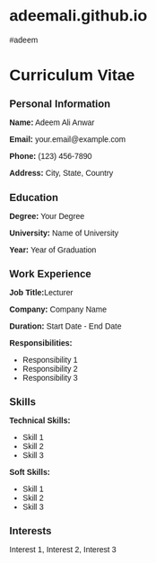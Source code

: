 # adeemali.github.io
#adeem
<!DOCTYPE html>
<html>
<head>
  <title>CV - Your Name</title>
  <style>
    /* CSS styles for the CV */
    body {
      font-family: Arial, sans-serif;
    }
    
    h1 {
      text-align: center;
    }
    
    .section {
      margin-bottom: 20px;
    }
    
    .section h2 {
      font-size: 18px;
      margin-bottom: 10px;
    }
    
    .section p {
      margin-bottom: 5px;
    }
  </style>
</head>
<body>
  <h1>Curriculum Vitae</h1>

  <!-- Personal Information Section -->
  <div class="section">
    <h2>Personal Information</h2>
    <p><strong>Name:</strong> Adeem Ali Anwar </p>
    <p><strong>Email:</strong> your.email@example.com</p>
    <p><strong>Phone:</strong> (123) 456-7890</p>
    <p><strong>Address:</strong> City, State, Country</p>
  </div>

  <!-- Education Section -->
  <div class="section">
    <h2>Education</h2>
    <p><strong>Degree:</strong> Your Degree</p>
    <p><strong>University:</strong> Name of University</p>
    <p><strong>Year:</strong> Year of Graduation</p>
  </div>

  <!-- Work Experience Section -->
  <div class="section">
    <h2>Work Experience</h2>
    <p><strong>Job Title:</strong>Lecturer</p>
    <p><strong>Company:</strong> Company Name</p>
    <p><strong>Duration:</strong> Start Date - End Date</p>
    <p><strong>Responsibilities:</strong></p>
    <ul>
      <li>Responsibility 1</li>
      <li>Responsibility 2</li>
      <li>Responsibility 3</li>
    </ul>
  </div>

  <!-- Skills Section -->
  <div class="section">
    <h2>Skills</h2>
    <p><strong>Technical Skills:</strong></p>
    <ul>
      <li>Skill 1</li>
      <li>Skill 2</li>
      <li>Skill 3</li>
    </ul>
    <p><strong>Soft Skills:</strong></p>
    <ul>
      <li>Skill 1</li>
      <li>Skill 2</li>
      <li>Skill 3</li>
    </ul>
  </div>

  <!-- Interests Section -->
  <div class="section">
    <h2>Interests</h2>
    <p>Interest 1, Interest 2, Interest 3</p>
  </div>
</body>
</html>
